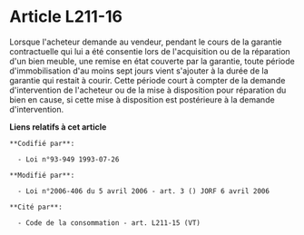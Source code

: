 # Article L211-16

Lorsque l'acheteur demande au vendeur, pendant le cours de la garantie contractuelle qui lui a été consentie lors de
l'acquisition ou de la réparation d'un bien meuble, une remise en état couverte par la garantie, toute période
d'immobilisation d'au moins sept jours vient s'ajouter à la durée de la garantie qui restait à courir. Cette période court à
compter de la demande d'intervention de l'acheteur ou de la mise à disposition pour réparation du bien en cause, si cette
mise à disposition est postérieure à la demande d'intervention.

**Liens relatifs à cet article**

	**Codifié par**:

	  - Loi n°93-949 1993-07-26

	**Modifié par**:

	  - Loi n°2006-406 du 5 avril 2006 - art. 3 () JORF 6 avril 2006

	**Cité par**:

	  - Code de la consommation - art. L211-15 (VT)
